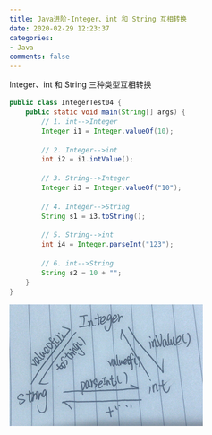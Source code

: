 ```yaml
---
title: Java进阶-Integer、int 和 String 互相转换
date: 2020-02-29 12:23:37
categories:
- Java
comments: false
---
```


Integer、int 和 String 三种类型互相转换
<!-- more -->

```java
public class IntegerTest04 {
	public static void main(String[] args) {
		// 1. int-->Integer
		Integer i1 = Integer.valueOf(10);

		// 2. Integer-->int
		int i2 = i1.intValue();

		// 3. String-->Integer
		Integer i3 = Integer.valueOf("10");

		// 4. Integer-->String
		String s1 = i3.toString();

		// 5. String-->int
		int i4 = Integer.parseInt("123");

		// 6. int-->String
		String s2 = 10 + "";
	}
}
```

![image-20200229122915414](https://raw.githubusercontent.com/ZhangWei2222/PictureBed/master/img/20200528120519.png)
